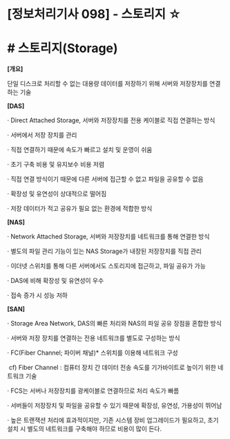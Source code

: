 

# [정보처리기사 098] - 스토리지 ☆



# **# 스토리지(Storage)**

**[개요]**

단일 디스크로 처리할 수 없는 대용량 데이터를 저장하기 위해 서버와 저장장치를 연결하는 기술



**[DAS]**

· Direct Attached Storage, 서버와 저장장치를 전용 케이블로 직접 연결하는 방식

· 서버에서 저장 장치를 관리

· 직접 연결하기 때문에 속도가 빠르고 설치 및 운영이 쉬움

· 초기 구축 비용 및 유지보수 비용 저렴

· 직접 연결 방식이기 때문에 다른 서버에 접근할 수 없고 파일을 공유할 수 없음

· 확장성 및 유연성이 상대적으로 떨어짐

· 저장 데이터가 적고 공유가 필요 없는 환경에 적합한 방식



**[NAS]**

· Network Attached Storage, 서버와 저장장치를 네트워크를 통해 연결한 방식

· 별도의 파일 관리 기능이 있는 NAS Storage가 내장된 저장장치를 직접 관리

· 이더넷 스위치를 통해 다른 서버에서도 스토리지에 접근하고, 파일 공유가 가능

· DAS에 비해 확장성 및 유연성이 우수

· 접속 증가 시 성능 저하



**[SAN]**

· Storage Area Network, DAS의 빠른 처리와 NAS의 파일 공유 장점을 혼합한 방식

· 서버와 저장 장치를 연결하는 전용 네트워크를 별도로 구성하는 방식

· FC(Fiber Channel; 파이버 채널)* 스위치를 이용해 네트워크 구성

​    cf) Fiber Channel : 컴퓨터 장치 간 데이터 전송 속도를 기가바이트로 높이기 위한 네트워크 기술

· FCS는 서버나 저장장치를 광케이블로 연결하므로 처리 속도가 빠름

· 서버들이 저장장치 및 파일을 공유할 수 있기 때문에 확장성, 유연성, 가용성이 뛰어남

· 높은 트랜잭션 처리에 효과적이지만, 기존 시스템 장비 업그레이드가 필요하고, 초기 설치 시 별도의 네트워크를 구축해야 하므로 비용이 많이 든다.